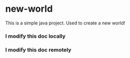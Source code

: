 # new-world
This is a simple java project. Used to create a new world!

### I modify this doc locally
### I modify this doc remotely
